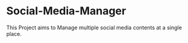 # Social-Media-Manager
This Project aims to Manage multiple social media contents at a single place.
